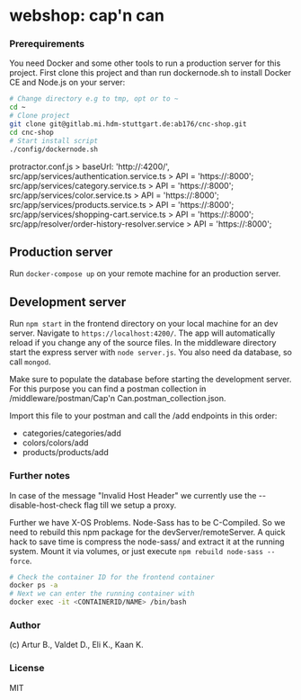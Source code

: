 # **webshop: cap'n can** #

### Prerequirements ###
You need Docker and some other tools to run a production server for this project. First clone this project and than run dockernode.sh to install Docker CE and Node.js on your
server:

```bash
# Change directory e.g to tmp, opt or to ~
cd ~
# Clone project
git clone git@gitlab.mi.hdm-stuttgart.de:ab176/cnc-shop.git
cd cnc-shop
# Start install script
./config/dockernode.sh
```

protractor.conf.js > baseUrl: 'http://<IP>:4200/',
src/app/services/authentication.service.ts  > API = 'https://<IP>:8000';
src/app/services/category.service.ts  > API = 'https://<IP>:8000';
src/app/services/color.service.ts  > API = 'https://<IP>:8000';
src/app/services/products.service.ts  > API = 'https://<IP>:8000';
src/app/services/shopping-cart.service.ts  > API = 'https://<IP>:8000';
src/app/resolver/order-history-resolver.service  > API = 'https://<IP>:8000';

## Production server

Run `docker-compose up` on your remote machine for an production server.

## Development server

Run `npm start` in the frontend directory on your local machine for an dev server. Navigate to `https://localhost:4200/`. The app will automatically reload if you change any of the source files.
In the middleware directory start the express server with `node server.js`.
You also need da database, so call `mongod`.

Make sure to populate the database before starting the development server. For this purpose you can find a postman collection in /middleware/postman/Cap'n Can.postman_collection.json.

Import this file to your postman and call the /add endpoints in this order:
* categories/categories/add
* colors/colors/add
* products/products/add


### Further notes ###
In case of the message "Invalid Host Header" we currently use the
--disable-host-check flag till we setup a proxy.

Further we have X-OS Problems. Node-Sass has to be C-Compiled. So we
need to rebuild this npm package for the devServer/remoteServer. A quick hack
to save time is compress the node-sass/ and extract it at the running system.
Mount it via volumes, or just execute `npm rebuild node-sass --force`.

```bash
# Check the container ID for the frontend container
docker ps -a
# Next we can enter the running container with
docker exec -it <CONTAINERID/NAME> /bin/bash
```

### Author ###
(c) Artur B., Valdet D., Eli K., Kaan K.

### License ###
MIT

